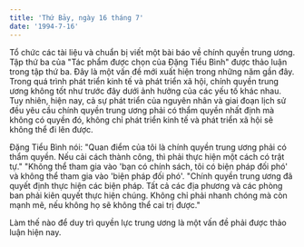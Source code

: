 ```yaml
---
title: 'Thứ Bảy, ngày 16 tháng 7'
date: '1994-7-16'
---
```


Tổ chức các tài liệu và chuẩn bị viết một bài báo về chính quyền trung ương. Tập thứ ba của "Tác phẩm được chọn của Đặng Tiểu Bình" được thảo luận trong tập thứ ba. Đây là một vấn đề mới xuất hiện trong những năm gần đây. Trong quá trình phát triển kinh tế và phát triển xã hội, chính quyền trung ương không tốt như trước đây dưới ảnh hưởng của các yếu tố khác nhau. Tuy nhiên, hiện nay, cả sự phát triển của nguyên nhân và giai đoạn lịch sử đều yêu cầu chính quyền trung ương phải có thẩm quyền nhất định mà không có quyền đó, không chỉ phát triển kinh tế và phát triển xã hội sẽ không thể đi lên được.

Đặng Tiểu Bình nói: "Quan điểm của tôi là chính quyền trung ương phải có thẩm quyền. Nếu cải cách thành công, thì phải thực hiện một cách có trật tự." "Không thể tham gia vào 'bạn có chính sách, tôi có biện pháp đối phó' và không thể tham gia vào 'biện pháp đối phó'. "Chính quyền trung ương đã quyết định thực hiện các biện pháp. Tất cả các địa phương và các phòng ban phải kiên quyết thực hiện chúng. Không chỉ phải nhanh chóng mà còn mạnh mẽ, nếu không họ sẽ không thể cai trị được."

Làm thế nào để duy trì quyền lực trung ương là một vấn đề phải được thảo luận hiện nay.

